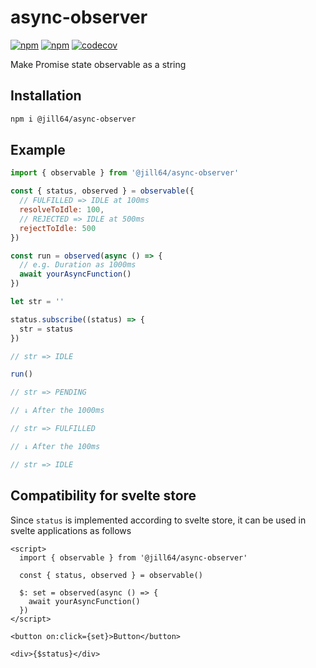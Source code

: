 # async-observer

[![npm](https://img.shields.io/npm/v/%40jill64%2Fasync-observer)](https://npmjs.com/package/@jill64/async-observer)
[![npm](https://img.shields.io/npm/l/%40jill64%2Fasync-observer)](https://npmjs.com/package/@jill64/async-observer)
[![codecov](https://codecov.io/github/jill64/async-observer/graph/badge.svg?token=YKG2OJ1SXP)](https://codecov.io/github/jill64/async-observer)

Make Promise state observable as a string

## Installation

```sh
npm i @jill64/async-observer
```

## Example

```js
import { observable } from '@jill64/async-observer'

const { status, observed } = observable({
  // FULFILLED => IDLE at 100ms
  resolveToIdle: 100,
  // REJECTED => IDLE at 500ms
  rejectToIdle: 500
})

const run = observed(async () => {
  // e.g. Duration as 1000ms
  await yourAsyncFunction()
})

let str = ''

status.subscribe((status) => {
  str = status
})

// str => IDLE

run()

// str => PENDING

// ↓ After the 1000ms

// str => FULFILLED

// ↓ After the 100ms

// str => IDLE
```

## Compatibility for svelte store

Since `status` is implemented according to svelte store, it can be used in svelte applications as follows

```svelte
<script>
  import { observable } from '@jill64/async-observer'

  const { status, observed } = observable()

  $: set = observed(async () => {
    await yourAsyncFunction()
  })
</script>

<button on:click={set}>Button</button>

<div>{$status}</div>
```
